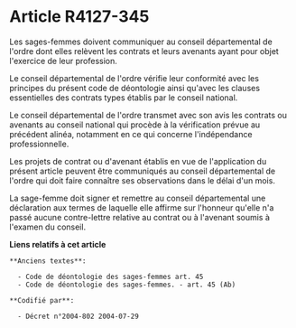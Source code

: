 # Article R4127-345

Les sages-femmes doivent communiquer au conseil départemental de l'ordre dont elles relèvent les contrats et leurs avenants
ayant pour objet l'exercice de leur profession.

Le conseil départemental de l'ordre vérifie leur conformité avec les principes du présent code de déontologie ainsi qu'avec
les clauses essentielles des contrats types établis par le conseil national.

Le conseil départemental de l'ordre transmet avec son avis les contrats ou avenants au conseil national qui procède à la
vérification prévue au précédent alinéa, notamment en ce qui concerne l'indépendance professionnelle.

Les projets de contrat ou d'avenant établis en vue de l'application du présent article peuvent être communiqués au conseil
départemental de l'ordre qui doit faire connaître ses observations dans le délai d'un mois.

La sage-femme doit signer et remettre au conseil départemental une déclaration aux termes de laquelle elle affirme sur
l'honneur qu'elle n'a passé aucune contre-lettre relative au contrat ou à l'avenant soumis à l'examen du conseil.

**Liens relatifs à cet article**

	**Anciens textes**:

	  - Code de déontologie des sages-femmes art. 45
	  - Code de déontologie des sages-femmes. - art. 45 (Ab)

	**Codifié par**:

	  - Décret n°2004-802 2004-07-29
